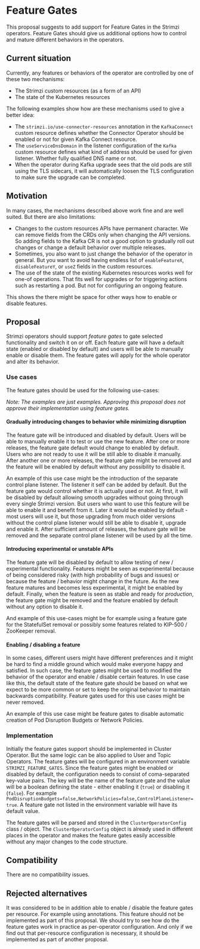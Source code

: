# Feature Gates

This proposal suggests to add support for Feature Gates in the Strimzi operators.
Feature Gates should give us additional options how to control and mature different behaviors in the operators.

## Current situation

Currently, any features or behaviors of the operator are controlled by one of these two mechanisms:

* The Strimzi custom resources (as a form of an API)
* The state of the Kubernetes resources

The following examples show how are these mechanisms used to give a better idea:

* The `strimzi.io/use-connector-resources` annotation in the `KafkaConnect` custom resource defines whether the Connector Operator should be enabled or not for given Kafka Connect resource.
* The `useServiceDnsDomain` in the listener configuration of the `Kafka` custom resource defines what kind of address should be used for given listener.
  Whether fully qualified DNS name or not.
* When the operator during Kafka upgrade sees that the old pods are still using the TLS sidecars, it will automatically loosen the TLS configuration to make sure the upgrade can be completed.

## Motivation

In many cases, the mechanisms described above work fine and are well suited.
But there are also limitations:

* Changes to the custom resources APIs have permanent character.
  We can remove fields from the CRDs only when changing the API versions.
  So adding fields to the Kafka CR is not a good option to gradually roll out changes or change a default behavior over multiple releases.
* Sometimes, you also want to just change the behavior of the operator in general.
  But you want to avoid having endless list of `enableFeatureX`, `disableFeatureY`, or `useZ` fields in the custom resources.
* The use of the state of the existing Kubernetes resources works well for one-of operations.
  That fits well for upgrades or for triggering actions such as restarting a pod.
  But not for configuring an ongoing feature.

This shows the there might be space for other ways how to enable or disable features.

## Proposal

Strimzi operators should support _feature gates_ to gate selected functionality and switch it on or off.
Each feature gate will have a default state (enabled or disabled by default) and users will be able to manually enable or disable them.
The feature gates will apply for the whole operator and alter its behavior.

### Use cases 

The feature gates should be used for the following use-cases:

_Note: The examples are just examples. Approving this proposal does not approve their implementation using feature gates._

#### Gradually introducing changes to behavior while minimizing disruption

The feature gate will be introduced and disabled by default.
Users will be able to manually enable it to test or use the new feature.
After one or more releases, the feature gate default would change to enabled by default.
Users who are not ready to use it will be still able to disable it manually.
After another one or more releases, the feature gate might be removed and the feature will be enabled by default without any possibility to disable it.

An example of this use case might be the introduction of the separate control plane listener.
The listener it self can be added by default.
But the feature gate would control whether it is actually used or not.
At first, it will be disabled by default allowing smooth upgrades without going through every single Strimzi version.
But users who want to use this feature will be able to enable it and benefit from it.
Later it would be enabled by default - most users will use it, but those upgrading from much older versions without the control plane listener would still be able to disable it, upgrade and enable it.
After sufficient amount of releases, the feature gate will be removed and the separate control plane listener will be used by all the time.

#### Introducing experimental or unstable APIs

The feature gate will be disabled by default to allow testing of new / experimental functionality.
Features might be seen as experimental because of being considered risky (with high probability of bugs and issues) or because the feature / behavior might change in the future.
As the new feature matures and becomes less experimental, it might be enabled by default.
Finally, when the feature is seen as stable and ready for _production_, the feature gate might be removed and the feature enabled by default without any option to disable it.

And example of this use-cases might be for example using a feature gate for the StatefulSet removal or possibly some features related to KIP-500 / ZooKeeper removal.

#### Enabling / disabling a feature

In some cases, different users might have different preferences and it might be hard to find a middle ground which would make everyone happy and satisfied.
In such case, the feature gates might be used to modified the behavior of the operator and enable / disable certain features.
In use case like this, the default state of the feature gate should be based on what we expect to be more common or set to keep the original behavior to maintain backwards compatibility.
Feature gates used for this use cases might be never removed.

An example of this use case might be feature gates to disable automatic creation of Pod Disruption Budgets or Network Policies.

### Implementation

Initially the feature gates support should be implemented in Cluster Operator.
But the same logic can be also applied to User and Topic Operators.
The feature gates will be configured in an environment variable `STRIMZI_FEATURE_GATES`.
Since the feature gates might be enabled or disabled by default, the configuration needs to consist of coma-separated key-value pairs.
The key will be the name of the feature gate and the value will be a boolean defining the state -  either enabling it (`true`) or disabling it (`false`).
For example `PodDisruptionBudgets=false,NetworkPolicies=false,ControlPlaneListener=true`.
A feature gate not listed in the environment variable will have its default value.

The feature gates will be parsed and stored in the `ClusterOperatorConfig` class / object.
The `ClusterOperatorConfig` object is already used in different places in the operator and makes the feature gates easily accessible without any major changes to the code structure.

## Compatibility

There are no compatibility issues.

## Rejected alternatives

It was considered to be in addition able to enable / disable the feature gates per resource.
For example using annotations.
This feature should not be implemented as part of this proposal.
We should try to see how do the feature gates work in practice as per-operator configuration.
And only if we find out that per-resource configuration is necessary, it should be implemented as part of another proposal.
